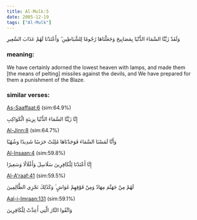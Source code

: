 ```yaml
---
title: Al-Mulk:5
date: 2005-12-19
tags: ["Al-Mulk"]
---
```

وَلَقَدْ زَيَّنَّا السَّمَاءَ الدُّنْيَا بِمَصَابِيحَ وَجَعَلْنَاهَا رُجُومًا لِلشَّيَاطِينِ ۖ وَأَعْتَدْنَا لَهُمْ عَذَابَ السَّعِيرِ
### meaning: 
We have certainly adorned the lowest heaven with lamps, and made them [the means of pelting] missiles against the devils, and We have prepared for them a punishment of the Blaze.
### similar verses: 

[As-Saaffaat:6](/37/6) (sim:64.9%)

إِنَّا زَيَّنَّا السَّمَاءَ الدُّنْيَا بِزِينَةٍ الْكَوَاكِبِ

[Al-Jinn:8](/72/8) (sim:64.7%)

وَأَنَّا لَمَسْنَا السَّمَاءَ فَوَجَدْنَاهَا مُلِئَتْ حَرَسًا شَدِيدًا وَشُهُبًا

[Al-Insaan:4](/76/4) (sim:59.8%)

إِنَّا أَعْتَدْنَا لِلْكَافِرِينَ سَلَاسِلَ وَأَغْلَالًا وَسَعِيرًا

[Al-A'raaf:41](/7/41) (sim:59.5%)

لَهُمْ مِنْ جَهَنَّمَ مِهَادٌ وَمِنْ فَوْقِهِمْ غَوَاشٍ ۚ وَكَذَٰلِكَ نَجْزِي الظَّالِمِينَ

[Aal-i-Imraan:131](/3/131) (sim:59.1%)

وَاتَّقُوا النَّارَ الَّتِي أُعِدَّتْ لِلْكَافِرِينَ

